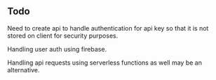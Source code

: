 ## Todo

Need to create api to handle authentication for api key so that it is not stored on client for security purposes. 

Handling user auth using firebase. 

Handling api requests using serverless functions as well may be an alternative. 
